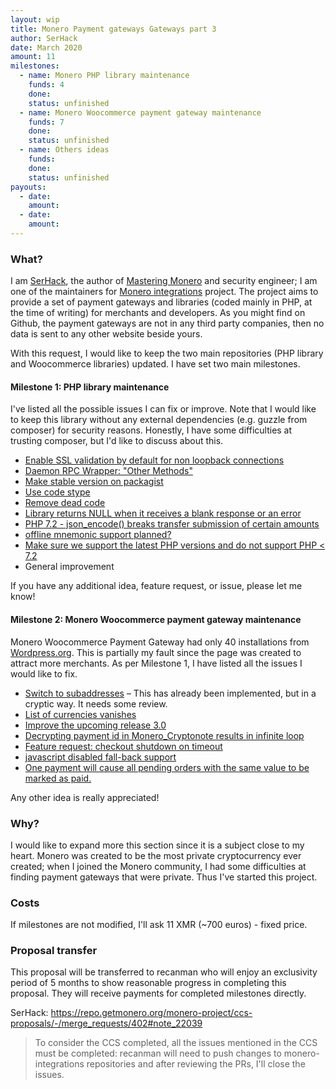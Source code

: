 ```yaml
---
layout: wip
title: Monero Payment gateways Gateways part 3
author: SerHack
date: March 2020
amount: 11
milestones:
  - name: Monero PHP library maintenance
    funds: 4
    done:
    status: unfinished
  - name: Monero Woocommerce payment gateway maintenance
    funds: 7
    done:
    status: unfinished
  - name: Others ideas
    funds:
    done:
    status: unfinished
payouts:
  - date:
    amount:
  - date:
    amount:
---
```


### What?

I am [SerHack](https://serhack.me), the author of [Mastering Monero](https://masteringmonero.com) and security engineer; I am one of the maintainers for [Monero integrations](https://monerointegrations.com) project. The project aims to provide a set of payment gateways and libraries (coded mainly in PHP, at the time of writing) for merchants and developers. As you might find on Github, the payment gateways are not in any third party companies, then no data is sent to any other website beside yours.

With this request, I would like to keep the two main repositories (PHP library and Woocommerce libraries) updated. I have set two main milestones.

#### Milestone 1: PHP library maintenance

I've listed all the possible issues I can fix or improve. Note that I would like to keep this library without any external dependencies (e.g. guzzle from composer) for security reasons. Honestly, I have some difficulties at trusting composer, but I'd like to discuss about this.

* [Enable SSL validation by default for non loopback connections](https://github.com/monero-integrations/monerophp/issues/11)
* [Daemon RPC Wrapper: "Other Methods"](https://github.com/monero-integrations/monerophp/issues/34)
* [Make stable version on packagist](https://github.com/monero-integrations/monerophp/issues/82)
* [Use code stype](https://github.com/monero-integrations/monerophp/issues/84)
* [Remove dead code](https://github.com/monero-integrations/monerophp/issues/85)
* [Library returns NULL when it receives a blank response or an error](https://github.com/monero-integrations/monerophp/issues/92)
* [PHP 7.2 - json_encode() breaks transfer submission of certain amounts](https://github.com/monero-integrations/monerophp/issues/100)
* [offline mnemonic support planned?](https://github.com/monero-integrations/monerophp/issues/103)
* [Make sure we support the latest PHP versions and do not support PHP < 7.2](https://github.com/monero-integrations/monerophp/issues/109)
* General improvement

If you have any additional idea, feature request, or issue, please let me know!

#### Milestone 2: Monero Woocommerce payment gateway maintenance

Monero Woocommerce Payment Gateway had only 40 installations from [Wordpress.org](https://wordpress.org/plugins/monero-woocommerce-gateway/#installation). This is partially my fault since the page was created to attract more merchants. As per Milestone 1, I have listed all the issues I would like to fix.

* [Switch to subaddresses](https://github.com/monero-integrations/monerowp/issues/56) – This has already been implemented, but in a cryptic way. It needs some review.
* [List of currencies vanishes](https://github.com/monero-integrations/monerowp/issues/67)
* [Improve the upcoming release 3.0](https://github.com/monero-integrations/monerowp/issues/74)
* [Decrypting payment id in Monero_Cryptonote results in infinite loop](https://github.com/monero-integrations/monerowp/issues/81)
* [Feature request: checkout shutdown on timeout](https://github.com/monero-integrations/monerowp/issues/83)
* [javascript disabled fall-back support](https://github.com/monero-integrations/monerowp/issues/84)
* [One payment will cause all pending orders with the same value to be marked as paid.](https://github.com/monero-integrations/monerowp/issues/85)

Any other idea is really appreciated!

### Why?

I would like to expand more this section since it is a subject close to my heart. Monero was created to be the most private cryptocurrency ever created; when I joined the Monero community, I had some difficulties at finding payment gateways that were private. Thus I've started this project.

### Costs

If milestones are not modified, I'll ask 11 XMR (~700 euros) - fixed price.  

### Proposal transfer

This proposal will be transferred to recanman who will enjoy an exclusivity period of 5 months to show reasonable progress in completing this proposal. They will receive payments for completed milestones directly.

SerHack: https://repo.getmonero.org/monero-project/ccs-proposals/-/merge_requests/402#note_22039

>To consider the CCS completed, all the issues mentioned in the CCS must be completed: recanman will need to push changes to monero-integrations repositories and after reviewing the PRs, I'll close the issues.
